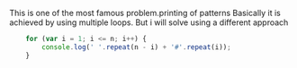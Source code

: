 This is one of the most famous problem.printing of patterns
Basically it is achieved by using multiple loops. But i will solve using a different approach

```javascript
    for (var i = 1; i <= n; i++) {
        console.log(' '.repeat(n - i) + '#'.repeat(i));
    }
```
